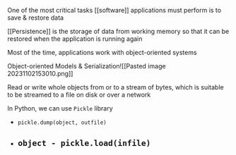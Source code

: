 One of the most critical tasks [[software]] applications must perform is to save & restore data

[[Persistence]] is the storage of data from working memory so that it can be restored when the application is running again

Most of the time, applications work with object-oriented systems

Object-oriented Models & Serialization![[Pasted image 20231102153010.png]]

Read or write whole objects from or to a stream of bytes, which is suitable to be streamed to a file on disk or over a network

In Python, we can use `Pickle` library
- `pickle.dump(object, outfile)`
- `object - pickle.load(infile)`
	- 

